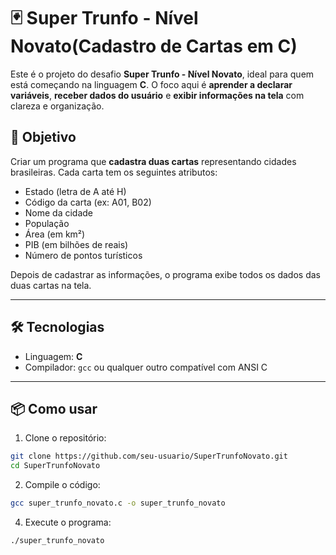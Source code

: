 # 🃏 Super Trunfo - Nível Novato(Cadastro de Cartas em C)

Este é o projeto do desafio **Super Trunfo - Nível Novato**, ideal para quem está começando na linguagem **C**. O foco aqui é **aprender a declarar variáveis**, **receber dados do usuário** e **exibir informações na tela** com clareza e organização.

## 🎯 Objetivo

Criar um programa que **cadastra duas cartas** representando cidades brasileiras. Cada carta tem os seguintes atributos:

- Estado (letra de A até H)
- Código da carta (ex: A01, B02)
- Nome da cidade
- População
- Área (em km²)
- PIB (em bilhões de reais)
- Número de pontos turísticos

Depois de cadastrar as informações, o programa exibe todos os dados das duas cartas na tela.

---

## 🛠️ Tecnologias

- Linguagem: **C**
- Compilador: `gcc` ou qualquer outro compatível com ANSI C

---

## 📦 Como usar

1. Clone o repositório:

```bash
git clone https://github.com/seu-usuario/SuperTrunfoNovato.git
cd SuperTrunfoNovato
```
2. Compile o código:

```bash
gcc super_trunfo_novato.c -o super_trunfo_novato
```
4. Execute o programa:

```bash
./super_trunfo_novato
```

